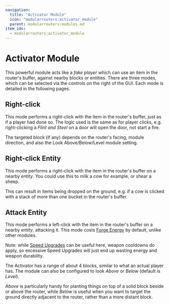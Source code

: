 ```yaml
---
navigation:
  title: "Activator Module"
  icon: "modularrouters:activator_module"
  parent: modularrouters:modules.md
item_ids:
  - modularrouters:activator_module
---
```


# Activator Module

This powerful module acts like a *fake player* which can use an item in the router's buffer, against nearby blocks or entities. There are three modes, which can be selected via the controls on the right of the GUI. Each mode is detailed in the following pages.

## Right-click

This mode performs a right-click with the item in the router's buffer, just as if a player had done so. The logic used is the same as for player clicks, e.g. right-clicking a *Flint and Steel* on a door will open the door, not start a fire.

The targeted block (if any) depends on the router's facing, module direction, and also the Look Above/Below/Level module setting.

## Right-click Entity

This mode performs a right-click with the item in the router's buffer on a nearby *entity*. You could use this to milk a cow for example, or shear a sheep.

This can result in items being dropped on the ground, e.g. if a cow is clicked with a stack of more than one bucket in the router's buffer.

## Attack Entity

This mode performs a left-click with the item in the router's buffer on a nearby *entity*, attacking it. This mode costs [Forge Energy](../upgrades/energy.md) by default, unlike other modules.

Note: while [Speed Upgrades](../upgrades/speed.md) can be useful here, weapon cooldowns do apply, so excessive Speed Upgrades will just end up wasting energy and weapon durability.

The Activator has a range of about 4 blocks, similar to what an actual player has. The module can also be configured to look *Above* or *Below* (default is *Level*).

*Above* is particularly handy for planting things on top of a solid block beside or above the router, while *Below* is useful when you want to target the ground directly adjacent to the router, rather than a more distant block.



<Recipe id="modularrouters:activator_module" />

